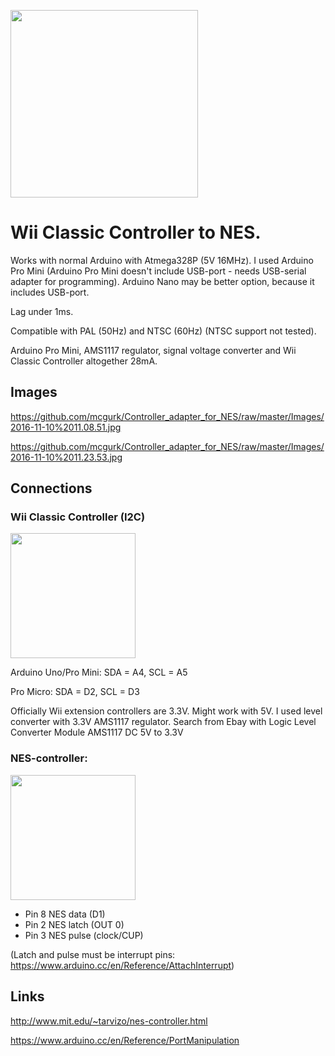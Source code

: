 <a href="https://github.com/mcgurk/Controller_adapter_for_NES/raw/master/Images/Wii-Classic-Controller_Arduino_NES.jpg"><img src="https://github.com/mcgurk/Controller_adapter_for_NES/raw/master/Images/Wii-Classic-Controller_Arduino_NES.jpg" height="300"></a>

# Wii Classic Controller to NES.

Works with normal Arduino with Atmega328P (5V 16MHz). I used Arduino Pro Mini (Arduino Pro Mini doesn't include USB-port - needs USB-serial adapter for programming). Arduino Nano may be better option, because it includes USB-port.

Lag under 1ms.

Compatible with PAL (50Hz) and NTSC (60Hz) (NTSC support not tested).

Arduino Pro Mini, AMS1117 regulator, signal voltage converter and Wii Classic Controller altogether 28mA.

## Images

https://github.com/mcgurk/Controller_adapter_for_NES/raw/master/Images/2016-11-10%2011.08.51.jpg

https://github.com/mcgurk/Controller_adapter_for_NES/raw/master/Images/2016-11-10%2011.23.53.jpg

## Connections

### Wii Classic Controller (I2C)

<a href="https://c2.staticflickr.com/8/7263/7085452395_c6897a4f2d_b.jpg"><img src="https://c2.staticflickr.com/8/7263/7085452395_c6897a4f2d_b.jpg" height="200"></a>

Arduino Uno/Pro Mini: SDA = A4, SCL = A5

Pro Micro: SDA = D2, SCL = D3

Officially Wii extension controllers are 3.3V.  Might work with 5V. I used level converter with 3.3V AMS1117 regulator. Search from Ebay with Logic Level Converter Module AMS1117 DC 5V to 3.3V

### NES-controller:

<a href="http://psmay.com/wp-content/uploads/2011/10/nes-controller-pinout.png"><img src="http://psmay.com/wp-content/uploads/2011/10/nes-controller-pinout.png" height="200"></a>

- Pin 8 NES data (D1) 
- Pin 2 NES latch (OUT 0)
- Pin 3 NES pulse (clock/CUP)

(Latch and pulse must be interrupt pins: https://www.arduino.cc/en/Reference/AttachInterrupt)

## Links

http://www.mit.edu/~tarvizo/nes-controller.html

https://www.arduino.cc/en/Reference/PortManipulation
